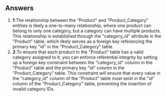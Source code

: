 ## Answers


1.  **1**:The relationship between the "Product" and "Product_Category" entities is likely a one-to-many relationship, where one product can belong to only one category, but a category can have multiple products. This relationship is established through the "category_id" attribute in the "Product" table, which likely serves as a foreign key referencing the primary key "id" in the "Product_Category" table.
2.  **2**:To ensure that each product in the "Product" table has a valid category assigned to it, you can enforce referential integrity by setting up a foreign key constraint between the "category_id" column in the "Product" table and the primary key "id" column in the "Product_Category" table. This constraint will ensure that every value in the "category_id" column of the "Product" table must exist in the "id" column of the "Product_Category" table, preventing the insertion of invalid category IDs.
    
